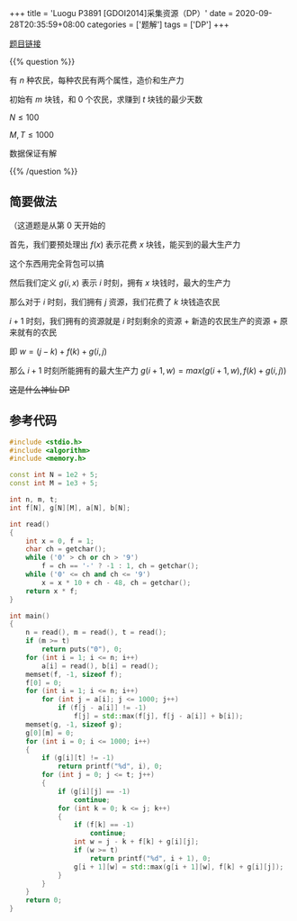 +++
title = 'Luogu P3891 [GDOI2014]采集资源（DP）'
date = 2020-09-28T20:35:59+08:00
categories = ['题解']
tags = ['DP']
+++

[题目链接](https://www.luogu.com.cn/problem/P3891)

{{% question %}}

有 $n$ 种农民，每种农民有两个属性，造价和生产力

初始有 $m$ 块钱，和 $0$ 个农民，求赚到 $t$ 块钱的最少天数

$N \le 100$

$M, T \le 1000$

数据保证有解

{{% /question %}}

<!--more-->

## 简要做法

（这道题是从第 $0$ 天开始的

首先，我们要预处理出 $f(x)$ 表示花费 $x$ 块钱，能买到的最大生产力

这个东西用完全背包可以搞

然后我们定义 $g(i,x)$ 表示 $i$ 时刻，拥有 $x$ 块钱时，最大的生产力

那么对于 $i$ 时刻，我们拥有 $j$ 资源，我们花费了 $k$ 块钱造农民

$i + 1$ 时刻，我们拥有的资源就是 $i$ 时刻剩余的资源 + 新造的农民生产的资源 + 原来就有的农民

即 $w=(j-k)+f(k)+g(i,j)$

那么 $i + 1$ 时刻所能拥有的最大生产力 $g(i+1,w)=max(g(i+1,w),f(k)+g(i,j))$

~~这是什么神仙 DP~~

## 参考代码

```cpp
#include <stdio.h>
#include <algorithm>
#include <memory.h>

const int N = 1e2 + 5;
const int M = 1e3 + 5;

int n, m, t;
int f[N], g[N][M], a[N], b[N];

int read()
{
    int x = 0, f = 1;
    char ch = getchar();
    while ('0' > ch or ch > '9')
        f = ch == '-' ? -1 : 1, ch = getchar();
    while ('0' <= ch and ch <= '9')
        x = x * 10 + ch - 48, ch = getchar();
    return x * f;
}

int main()
{
    n = read(), m = read(), t = read();
    if (m >= t)
        return puts("0"), 0;
    for (int i = 1; i <= n; i++)
        a[i] = read(), b[i] = read();
    memset(f, -1, sizeof f);
    f[0] = 0;
    for (int i = 1; i <= n; i++)
        for (int j = a[i]; j <= 1000; j++)
            if (f[j - a[i]] != -1)
                f[j] = std::max(f[j], f[j - a[i]] + b[i]);
    memset(g, -1, sizeof g);
    g[0][m] = 0;
    for (int i = 0; i <= 1000; i++)
    {
        if (g[i][t] != -1)
            return printf("%d", i), 0;
        for (int j = 0; j <= t; j++)
        {
            if (g[i][j] == -1)
                continue;
            for (int k = 0; k <= j; k++)
            {
                if (f[k] == -1)
                    continue;
                int w = j - k + f[k] + g[i][j];
                if (w >= t)
                    return printf("%d", i + 1), 0;
                g[i + 1][w] = std::max(g[i + 1][w], f[k] + g[i][j]);
            }
        }
    }
    return 0;
}
```
